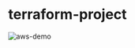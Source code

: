 # terraform-project

![aws-demo](https://github.com/user-attachments/assets/b1a0d42f-9cb0-4c0f-bffd-17447d4cafbf)
